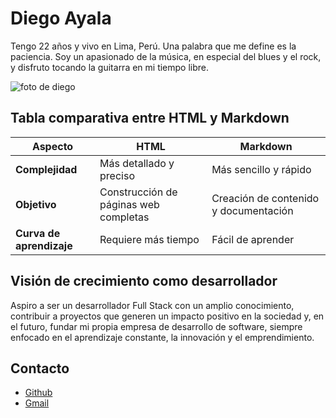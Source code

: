 # Diego Ayala

Tengo 22 años y vivo en Lima, Perú. Una palabra que me define es la paciencia. Soy un apasionado de la música, en especial del blues y el rock, y disfruto tocando la guitarra en mi tiempo libre.

![foto de diego](https://scontent-lim1-1.xx.fbcdn.net/v/t39.30808-1/456920620_2290376301297210_492568671761730804_n.jpg?stp=dst-jpg_s200x200_tt6&_nc_cat=102&ccb=1-7&_nc_sid=e99d92&_nc_eui2=AeHhKSZ6IAN1ucUzqtclu0XitFrut0sj6pq0Wu63SyPqmjv2sdbS0IVvXtKxe_5UaCOhQXApqAMfV4xODpXBz0rd&_nc_ohc=4882ml-JY_AQ7kNvgHEBYNR&_nc_zt=24&_nc_ht=scontent-lim1-1.xx&_nc_gid=AEEq9JAtjusTZsBN0hipdJ4&oh=00_AYDz_B8zKGIcN741MlcSBAw0GRpkg9Xa1Q0AeMSuIuVZ7A&oe=67960C18)

## Tabla comparativa entre HTML y Markdown
| **Aspecto**              | **HTML**                                  | **Markdown**                          |
|--------------------------|-------------------------------------------|---------------------------------------|
| **Complejidad**          | Más detallado y preciso                   | Más sencillo y rápido                 |
| **Objetivo**             | Construcción de páginas web completas     | Creación de contenido y documentación |
| **Curva de aprendizaje** | Requiere más tiempo                       | Fácil de aprender                     |


## Visión de crecimiento como desarrollador

Aspiro a ser un desarrollador Full Stack con un amplio conocimiento, contribuir a proyectos que generen un impacto positivo en la sociedad y, en el futuro, fundar mi propia empresa de desarrollo de software, siempre enfocado en el aprendizaje constante, la innovación y el emprendimiento.

## Contacto

- [Github](https://github.com/Dr4m002)
- [Gmail](mailto:ayaladiego410@gmail.com)
